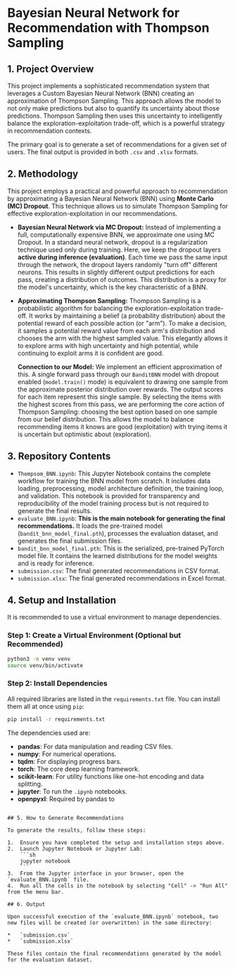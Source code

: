 # Bayesian Neural Network for Recommendation with Thompson Sampling

## 1. Project Overview

This project implements a sophisticated recommendation system that leverages a Custom Bayesian Neural Network (BNN) creating an approximation of Thompson Sampling. This approach allows the model to not only make predictions but also to quantify its uncertainty about those predictions. Thompson Sampling then uses this uncertainty to intelligently balance the exploration-exploitation trade-off, which is a powerful strategy in recommendation contexts.

The primary goal is to generate a set of recommendations for a given set of users. The final output is provided in both `.csv` and `.xlsx` formats.

## 2. Methodology

This project employs a practical and powerful approach to recommendation by approximating a Bayesian Neural Network (BNN) using **Monte Carlo (MC) Dropout**. This technique allows us to simulate Thompson Sampling for effective exploration-exploitation in our recommendations.

*   **Bayesian Neural Network via MC Dropout:** Instead of implementing a full, computationally expensive BNN, we approximate one using MC Dropout. In a standard neural network, dropout is a regularization technique used only during training. Here, we keep the dropout layers **active during inference (evaluation)**. Each time we pass the same input through the network, the dropout layers randomly "turn off" different neurons. This results in slightly different output predictions for each pass, creating a distribution of outcomes. This distribution is a proxy for the model's uncertainty, which is the key characteristic of a BNN.

*   **Approximating Thompson Sampling:** Thompson Sampling is a probabilistic algorithm for balancing the exploration-exploitation trade-off. It works by maintaining a belief (a probability distribution) about the potential reward of each possible action (or "arm"). To make a decision, it samples a potential reward value from each arm's distribution and chooses the arm with the highest sampled value. This elegantly allows it to explore arms with high uncertainty and high potential, while continuing to exploit arms it is confident are good.

    **Connection to our Model:** We implement an efficient approximation of this. A single forward pass through our `BanditBNN` model with dropout enabled (`model.train()` mode) is equivalent to drawing one sample from the approximate posterior distribution over rewards. The output scores for each item represent this single sample. By selecting the items with the highest scores from this pass, we are performing the core action of Thompson Sampling: choosing the best option based on one sample from our belief distribution. This allows the model to balance recommending items it knows are good (exploitation) with trying items it is uncertain but optimistic about (exploration).

## 3. Repository Contents

*   `Thompsom_BNN.ipynb`: This Jupyter Notebook contains the complete workflow for training the BNN model from scratch. It includes data loading, preprocessing, model architecture definition, the training loop, and validation. This notebook is provided for transparency and reproducibility of the model training process but is not required to generate the final results.
*   `evaluate_BNN.ipynb`: **This is the main notebook for generating the final recommendations.** It loads the pre-trained model (`bandit_bnn_model_final.pth`), processes the evaluation dataset, and generates the final submission files.
*   `bandit_bnn_model_final.pth`: This is the serialized, pre-trained PyTorch model file. It contains the learned distributions for the model weights and is ready for inference.
*   `submission.csv`: The final generated recommendations in CSV format.
*   `submission.xlsx`: The final generated recommendations in Excel format.

## 4. Setup and Installation

It is recommended to use a virtual environment to manage dependencies.

### Step 1: Create a Virtual Environment (Optional but Recommended)

```sh
python3 -m venv venv
source venv/bin/activate
```

### Step 2: Install Dependencies

All required libraries are listed in the `requirements.txt` file. You can install them all at once using `pip`:

```sh
pip install -r requirements.txt
```

The dependencies used are:
*   **pandas**: For data manipulation and reading CSV files.
*   **numpy**: For numerical operations.
*   **tqdm**: For displaying progress bars.
*   **torch**: The core deep learning framework.
*   **scikit-learn**: For utility functions like one-hot encoding and data splitting.
*   **jupyter**: To run the `.ipynb` notebooks.
*   **openpyxl**: Required by pandas to
```

## 5. How to Generate Recommendations

To generate the results, follow these steps:

1.  Ensure you have completed the setup and installation steps above.
2.  Launch Jupyter Notebook or Jupyter Lab:
    ```sh
    jupyter notebook
    ```
3.  From the Jupyter interface in your browser, open the `evaluate_BNN.ipynb` file.
4.  Run all the cells in the notebook by selecting "Cell" -> "Run All" from the menu bar.

## 6. Output

Upon successful execution of the `evaluate_BNN.ipynb` notebook, two new files will be created (or overwritten) in the same directory:

*   `submission.csv`
*   `submission.xlsx`

These files contain the final recommendations generated by the model for the evaluation dataset.